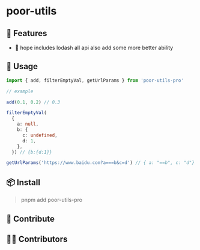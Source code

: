 # poor-utils

## 🚀 Features
- 🎪 hope includes lodash all api also add some more better ability

## 🦄 Usage

```ts
import { add, filterEmptyVal, getUrlParams } from 'poor-utils-pro'

// example

add(0.1, 0.2) // 0.3

filterEmptyVal(
  {
    a: null,
    b: {
      c: undefined,
      d: 1,
    },
  }) // {b:{d:1}}

getUrlParams('https://www.baidu.com?a===b&c=d') // { a: "==b", c: "d"}
```

## 📦 Install
> pnpm add poor-utils-pro


## 🧱 Contribute

## 👨‍🚀 Contributors
